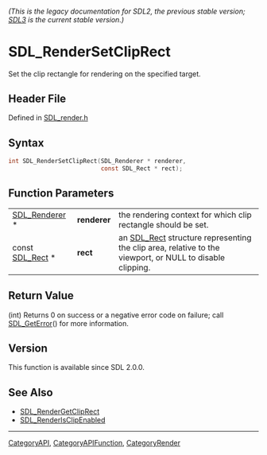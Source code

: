 ###### (This is the legacy documentation for SDL2, the previous stable version; [SDL3](https://wiki.libsdl.org/SDL3/) is the current stable version.)
# SDL_RenderSetClipRect

Set the clip rectangle for rendering on the specified target.

## Header File

Defined in [SDL_render.h](https://github.com/libsdl-org/SDL/blob/SDL2/include/SDL_render.h)

## Syntax

```c
int SDL_RenderSetClipRect(SDL_Renderer * renderer,
                          const SDL_Rect * rect);
```

## Function Parameters

|                                |              |                                                                                                                      |
| ------------------------------ | ------------ | -------------------------------------------------------------------------------------------------------------------- |
| [SDL_Renderer](SDL_Renderer) * | **renderer** | the rendering context for which clip rectangle should be set.                                                        |
| const [SDL_Rect](SDL_Rect) *   | **rect**     | an [SDL_Rect](SDL_Rect) structure representing the clip area, relative to the viewport, or NULL to disable clipping. |

## Return Value

(int) Returns 0 on success or a negative error code on failure; call
[SDL_GetError](SDL_GetError)() for more information.

## Version

This function is available since SDL 2.0.0.

## See Also

- [SDL_RenderGetClipRect](SDL_RenderGetClipRect)
- [SDL_RenderIsClipEnabled](SDL_RenderIsClipEnabled)

----
[CategoryAPI](CategoryAPI), [CategoryAPIFunction](CategoryAPIFunction), [CategoryRender](CategoryRender)

